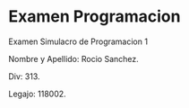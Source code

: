 # Examen Programacion
Examen Simulacro de Programacion 1

Nombre y Apellido: Rocio Sanchez.

Div: 313.

Legajo: 118002.
